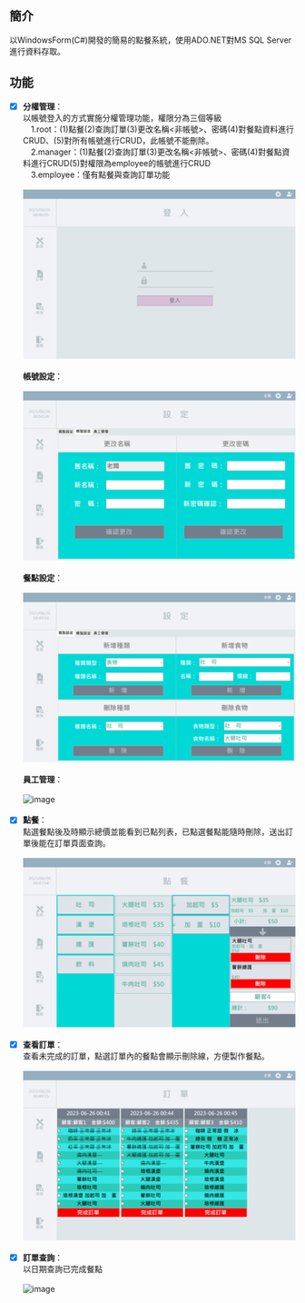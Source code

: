 ## 簡介

以WindowsForm(C#)開發的簡易的點餐系統，使用ADO.NET對MS SQL Server進行資料存取。

## 功能
- [x] **分權管理**：<br>
      以帳號登入的方式實施分權管理功能，權限分為三個等級<br>
      　1.root：(1)點餐(2)查詢訂單(3)更改名稱<非帳號>、密碼(4)對餐點資料進行CRUD、(5)對所有帳號進行CRUD，此帳號不能刪除。<br>
      　2.manager：(1)點餐(2)查詢訂單(3)更改名稱<非帳號>、密碼(4)對餐點資料進行CRUD(5)對權限為employee的帳號進行CRUD<br>
      　3.employee：僅有點餐與查詢訂單功能<br>
        <br>
        ![image](https://github.com/as147108/PointOfSale/blob/master/Images/Login.png)<br>
        <br>
      **帳號設定**：<br>
        <br>
        ![image](https://github.com/as147108/PointOfSale/blob/master/Images/SettingAccount.png)<br>
        <br>
      **餐點設定**：<br>
        <br>
        ![image](https://github.com/as147108/PointOfSale/blob/master/Images/SettingFood.png)<br>
        <br>
      **員工管理**：<br>
        <br>
        ![image](https://github.com/as147108/PointOfSale/blob/master/Images/SettingEmployeepng)<br>
        <br>
- [x] **點餐**：<br>
      點選餐點後及時顯示總價並能看到已點列表，已點選餐點能隨時刪除，送出訂單後能在訂單頁面查詢。<br>
        <br>
        ![image](https://github.com/as147108/PointOfSale/blob/master/Images/Order.png)<br>
        <br>
- [x] **查看訂單**：<br>
      查看未完成的訂單，點選訂單內的餐點會顯示刪除線，方便製作餐點。<br>
      <br>
      ![image](https://github.com/as147108/PointOfSale/blob/master/Images/OrderList.png)<br>
      <br>
- [x] **訂單查詢**：<br>
      以日期查詢已完成餐點<br>
      <br>
       ![image](https://github.com/as147108/PointOfSale/blob/master/Image/OrderSearch.png)<br>
      <br>

